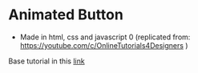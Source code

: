 # Animated Button

* Made in html, css and javascript
0
(replicated from: https://youtube.com/c/OnlineTutorials4Designers )

Base tutorial in this [link](https://youtu.be/TD-MFXs2M5E?si=BRRDST4Ll2WKF-bg)
